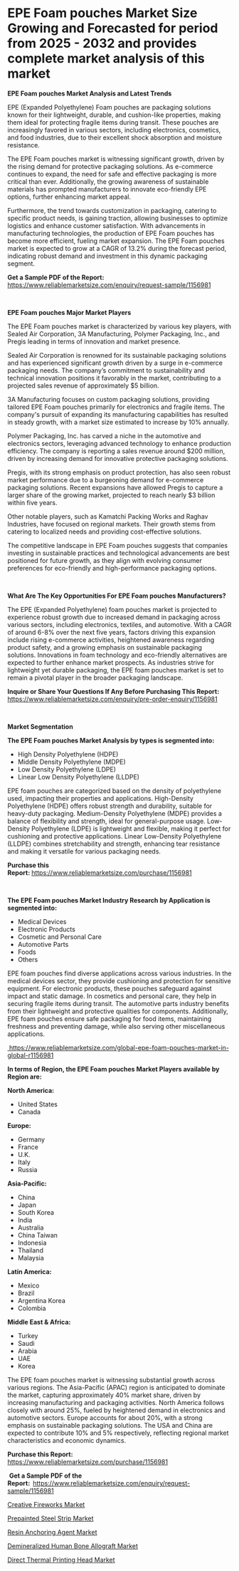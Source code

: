 <p><h1>EPE Foam pouches Market Size Growing and Forecasted for period from 2025 - 2032 and provides complete market analysis of this market</h1></p><p><strong>EPE Foam pouches Market Analysis and Latest Trends</strong></p>
<p><p>EPE (Expanded Polyethylene) Foam pouches are packaging solutions known for their lightweight, durable, and cushion-like properties, making them ideal for protecting fragile items during transit. These pouches are increasingly favored in various sectors, including electronics, cosmetics, and food industries, due to their excellent shock absorption and moisture resistance. </p><p>The EPE Foam pouches market is witnessing significant growth, driven by the rising demand for protective packaging solutions. As e-commerce continues to expand, the need for safe and effective packaging is more critical than ever. Additionally, the growing awareness of sustainable materials has prompted manufacturers to innovate eco-friendly EPE options, further enhancing market appeal. </p><p>Furthermore, the trend towards customization in packaging, catering to specific product needs, is gaining traction, allowing businesses to optimize logistics and enhance customer satisfaction. With advancements in manufacturing technologies, the production of EPE Foam pouches has become more efficient, fueling market expansion. The EPE Foam pouches market is expected to grow at a CAGR of 13.2% during the forecast period, indicating robust demand and investment in this dynamic packaging segment.</p></p>
<p><strong>Get a Sample PDF of the Report:&nbsp;</strong> <a href="https://www.reliablemarketsize.com/enquiry/request-sample/1156981?utm_campaign=2115&utm_medium=2&utm_source=Github&utm_content=ia&utm_term=21032025&utm_id=epe-foam-pouches">https://www.reliablemarketsize.com/enquiry/request-sample/1156981</a></p>
<p>&nbsp;</p>
<p><strong>EPE Foam pouches Major Market Players</strong></p>
<p><p>The EPE Foam pouches market is characterized by various key players, with Sealed Air Corporation, 3A Manufacturing, Polymer Packaging, Inc., and Pregis leading in terms of innovation and market presence. </p><p>Sealed Air Corporation is renowned for its sustainable packaging solutions and has experienced significant growth driven by a surge in e-commerce packaging needs. The company’s commitment to sustainability and technical innovation positions it favorably in the market, contributing to a projected sales revenue of approximately $5 billion.</p><p>3A Manufacturing focuses on custom packaging solutions, providing tailored EPE Foam pouches primarily for electronics and fragile items. The company's pursuit of expanding its manufacturing capabilities has resulted in steady growth, with a market size estimated to increase by 10% annually.</p><p>Polymer Packaging, Inc. has carved a niche in the automotive and electronics sectors, leveraging advanced technology to enhance production efficiency. The company is reporting a sales revenue around $200 million, driven by increasing demand for innovative protective packaging solutions.</p><p>Pregis, with its strong emphasis on product protection, has also seen robust market performance due to a burgeoning demand for e-commerce packaging solutions. Recent expansions have allowed Pregis to capture a larger share of the growing market, projected to reach nearly $3 billion within five years.</p><p>Other notable players, such as Kamatchi Packing Works and Raghav Industries, have focused on regional markets. Their growth stems from catering to localized needs and providing cost-effective solutions.</p><p>The competitive landscape in EPE Foam pouches suggests that companies investing in sustainable practices and technological advancements are best positioned for future growth, as they align with evolving consumer preferences for eco-friendly and high-performance packaging options.</p></p>
<p>&nbsp;</p>
<p><strong>What Are The Key Opportunities For EPE Foam pouches Manufacturers?</strong></p>
<p><p>The EPE (Expanded Polyethylene) foam pouches market is projected to experience robust growth due to increased demand in packaging across various sectors, including electronics, textiles, and automotive. With a CAGR of around 6-8% over the next five years, factors driving this expansion include rising e-commerce activities, heightened awareness regarding product safety, and a growing emphasis on sustainable packaging solutions. Innovations in foam technology and eco-friendly alternatives are expected to further enhance market prospects. As industries strive for lightweight yet durable packaging, the EPE foam pouches market is set to remain a pivotal player in the broader packaging landscape.</p></p>
<p><strong>Inquire or Share Your Questions If Any Before Purchasing This Report:</strong> <a href="https://www.reliablemarketsize.com/enquiry/pre-order-enquiry/1156981?utm_campaign=2115&utm_medium=2&utm_source=Github&utm_content=ia&utm_term=21032025&utm_id=epe-foam-pouches">https://www.reliablemarketsize.com/enquiry/pre-order-enquiry/1156981</a></p>
<p>&nbsp;</p>
<p><strong>Market Segmentation</strong></p>
<p><strong>The EPE Foam pouches Market Analysis by types is segmented into:</strong></p>
<p><ul><li>High Density Polyethylene (HDPE)</li><li>Middle Density Polyethylene (MDPE)</li><li>Low Density Polyethylene (LDPE)</li><li>Linear Low Density Polyethylene (LLDPE)</li></ul></p>
<p><p>EPE foam pouches are categorized based on the density of polyethylene used, impacting their properties and applications. High-Density Polyethylene (HDPE) offers robust strength and durability, suitable for heavy-duty packaging. Medium-Density Polyethylene (MDPE) provides a balance of flexibility and strength, ideal for general-purpose usage. Low-Density Polyethylene (LDPE) is lightweight and flexible, making it perfect for cushioning and protective applications. Linear Low-Density Polyethylene (LLDPE) combines stretchability and strength, enhancing tear resistance and making it versatile for various packaging needs.</p></p>
<p><strong>Purchase this Report:&nbsp;</strong><a href="https://www.reliablemarketsize.com/purchase/1156981?utm_campaign=2115&utm_medium=2&utm_source=Github&utm_content=ia&utm_term=21032025&utm_id=epe-foam-pouches">https://www.reliablemarketsize.com/purchase/1156981</a></p>
<p>&nbsp;</p>
<p><strong>The EPE Foam pouches Market Industry Research by Application is segmented into:</strong></p>
<p><ul><li>Medical Devices</li><li>Electronic Products</li><li>Cosmetic and Personal Care</li><li>Automotive Parts</li><li>Foods</li><li>Others</li></ul></p>
<p><p>EPE foam pouches find diverse applications across various industries. In the medical devices sector, they provide cushioning and protection for sensitive equipment. For electronic products, these pouches safeguard against impact and static damage. In cosmetics and personal care, they help in securing fragile items during transit. The automotive parts industry benefits from their lightweight and protective qualities for components. Additionally, EPE foam pouches ensure safe packaging for food items, maintaining freshness and preventing damage, while also serving other miscellaneous applications.</p></p>
<p><a href="https://www.reliablemarketsize.com/global-epe-foam-pouches-market-in-global-r1156981?utm_campaign=2115&utm_medium=2&utm_source=Github&utm_content=ia&utm_term=21032025&utm_id=epe-foam-pouches">&nbsp;https://www.reliablemarketsize.com/global-epe-foam-pouches-market-in-global-r1156981</a></p>
<p><strong>In terms of Region, the EPE Foam pouches Market Players available by Region are:</strong></p>
<p>
    <p> <strong> North America: </strong>
        <ul>
            <li>United States</li>
            <li>Canada</li>
        </ul>
        </p> 
    <p> <strong> Europe: </strong>
        <ul>
            <li>Germany</li>
            <li>France</li>
            <li>U.K.</li>
            <li>Italy</li>
            <li>Russia</li>
        </ul>
        </p> 
    <p> <strong> Asia-Pacific: </strong>
        <ul>
            <li>China</li>
            <li>Japan</li>
            <li>South Korea</li>
            <li>India</li>
            <li>Australia</li>
            <li>China Taiwan</li>
            <li>Indonesia</li>
            <li>Thailand</li>
            <li>Malaysia</li>
        </ul>
        </p> 
    <p> <strong> Latin America: </strong>
        <ul>
            <li>Mexico</li>
            <li>Brazil</li>
            <li>Argentina Korea</li>
            <li>Colombia</li>
        </ul>
        </p> 
    <p> <strong> Middle East & Africa: </strong>
        <ul>
            <li>Turkey</li>
            <li>Saudi</li>
            <li>Arabia</li>
            <li>UAE</li>
            <li>Korea</li>
        </ul>
    </p>
    </p>
<p><p>The EPE foam pouches market is witnessing substantial growth across various regions. The Asia-Pacific (APAC) region is anticipated to dominate the market, capturing approximately 40% market share, driven by increasing manufacturing and packaging activities. North America follows closely with around 25%, fueled by heightened demand in electronics and automotive sectors. Europe accounts for about 20%, with a strong emphasis on sustainable packaging solutions. The USA and China are expected to contribute 10% and 5% respectively, reflecting regional market characteristics and economic dynamics.</p></p>
<p><strong>Purchase this Report: </strong><a href="https://www.reliablemarketsize.com/purchase/1156981?utm_campaign=2115&utm_medium=2&utm_source=Github&utm_content=ia&utm_term=21032025&utm_id=epe-foam-pouches">https://www.reliablemarketsize.com/purchase/1156981</a></p>
<p>&nbsp;<strong>Get a Sample PDF of the Report:&nbsp;&nbsp;</strong><a href="https://www.reliablemarketsize.com/enquiry/request-sample/1156981?utm_campaign=2115&utm_medium=2&utm_source=Github&utm_content=ia&utm_term=21032025&utm_id=epe-foam-pouches">https://www.reliablemarketsize.com/enquiry/request-sample/1156981</a></p>
<p><strong></strong></p>
<p><p><a href="https://github.com/laroybarrize/Market-Research-Report-List-1/blob/main/creative-fireworks-market.md?utm_campaign=2115&utm_medium=2&utm_source=Github&utm_content=ia&utm_term=21032025&utm_id=epe-foam-pouches">Creative Fireworks Market</a></p><p><a href="https://github.com/guzmabugbyf1/Market-Research-Report-List-1/blob/main/prepainted-steel-strip-market.md?utm_campaign=2115&utm_medium=2&utm_source=Github&utm_content=ia&utm_term=21032025&utm_id=epe-foam-pouches">Prepainted Steel Strip Market</a></p><p><a href="https://github.com/melascalbirp/Market-Research-Report-List-1/blob/main/resin-anchoring-agent-market.md?utm_campaign=2115&utm_medium=2&utm_source=Github&utm_content=ia&utm_term=21032025&utm_id=epe-foam-pouches">Resin Anchoring Agent Market</a></p><p><a href="https://github.com/gallatannyv6/Market-Research-Report-List-1/blob/main/demineralized-human-bone-allograft-market.md?utm_campaign=2115&utm_medium=2&utm_source=Github&utm_content=ia&utm_term=21032025&utm_id=epe-foam-pouches">Demineralized Human Bone Allograft Market</a></p><p><a href="https://github.com/waackheidtn5/Market-Research-Report-List-1/blob/main/direct-thermal-printing-head-market.md?utm_campaign=2115&utm_medium=2&utm_source=Github&utm_content=ia&utm_term=21032025&utm_id=epe-foam-pouches">Direct Thermal Printing Head Market</a></p></p>